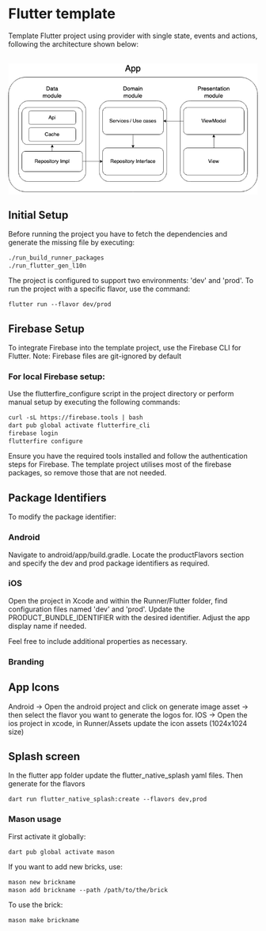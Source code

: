 # Flutter template

Template Flutter project using provider with single state, events and actions, following the architecture shown below:

<br/>
<img src="architecture.png" width=800 align=center>
<br/>

## Initial Setup

Before running the project you have to fetch the dependencies and generate the missing file by executing:
```
./run_build_runner_packages
./run_flutter_gen_l10n
```

The project is configured to support two environments: 'dev' and 'prod'. To run the project with a specific flavor, use the command:

```
flutter run --flavor dev/prod
```

## Firebase Setup
To integrate Firebase into the template project, use the Firebase CLI for Flutter. Note: Firebase files are git-ignored by default

### For local Firebase setup:
Use the flutterfire_configure script in the project directory or perform manual setup by executing the following commands:

```
curl -sL https://firebase.tools | bash
dart pub global activate flutterfire_cli
firebase login
flutterfire configure
```

Ensure you have the required tools installed and follow the authentication steps for Firebase.
The template project utilises most of the firebase packages, so remove those that are not needed.

## Package Identifiers
To modify the package identifier:

### Android
Navigate to android/app/build.gradle. Locate the productFlavors section and specify the dev and prod package identifiers as required.

### iOS
Open the project in Xcode and within the Runner/Flutter folder, find configuration files named 'dev' and 'prod'. Update the PRODUCT_BUNDLE_IDENTIFIER with the desired identifier. Adjust the app display name if needed.

Feel free to include additional properties as necessary.

### Branding
## App Icons
Android -> Open the android project and click on generate image asset -> then select the flavor you want to generate the logos for.
IOS -> Open the ios project in xcode, in Runner/Assets update the icon assets (1024x1024 size)

## Splash screen
In the flutter app folder update the flutter_native_splash yaml files. Then generate for the flavors
```
dart run flutter_native_splash:create --flavors dev,prod
```

### Mason usage
First activate it globally:
```
dart pub global activate mason
```

If you want to add new bricks, use:
```
mason new brickname
mason add brickname --path /path/to/the/brick
```

To use the brick:
```
mason make brickname
```